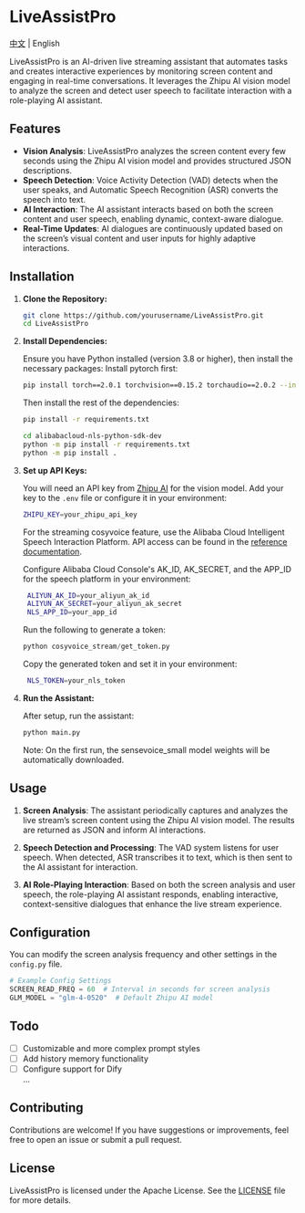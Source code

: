 # LiveAssistPro

[中文](README_CN.md) | English

LiveAssistPro is an AI-driven live streaming assistant that automates tasks and creates interactive experiences by monitoring screen content and engaging in real-time conversations. It leverages the Zhipu AI vision model to analyze the screen and detect user speech to facilitate interaction with a role-playing AI assistant.

## Features

- **Vision Analysis**: LiveAssistPro analyzes the screen content every few seconds using the Zhipu AI vision model and provides structured JSON descriptions.
- **Speech Detection**: Voice Activity Detection (VAD) detects when the user speaks, and Automatic Speech Recognition (ASR) converts the speech into text.
- **AI Interaction**: The AI assistant interacts based on both the screen content and user speech, enabling dynamic, context-aware dialogue.
- **Real-Time Updates**: AI dialogues are continuously updated based on the screen’s visual content and user inputs for highly adaptive interactions.

## Installation

1. **Clone the Repository:**

   ```bash
   git clone https://github.com/yourusername/LiveAssistPro.git
   cd LiveAssistPro
   ```

2. **Install Dependencies:**

   Ensure you have Python installed (version 3.8 or higher), then install the necessary packages:
   Install pytorch first:

    ```bash
    pip install torch==2.0.1 torchvision==0.15.2 torchaudio==2.0.2 --index-url https://download.pytorch.org/whl/cu118
    ```
    Then install the rest of the dependencies:

    ```bash
    pip install -r requirements.txt
    ```
    ```bash
    cd alibabacloud-nls-python-sdk-dev
    python -m pip install -r requirements.txt
    python -m pip install .
    ```

3. **Set up API Keys:**

   You will need an API key from [Zhipu AI](https://maas.aminer.cn/) for the vision model. Add your key to the `.env` file or configure it in your environment:

   ```bash
   ZHIPU_KEY=your_zhipu_api_key
   ```

   For the streaming cosyvoice feature, use the Alibaba Cloud Intelligent Speech Interaction Platform. API access can be found in the [reference documentation](https://help.aliyun.com/zh/isi/developer-reference/speech-synthesis/?spm=a2c4g.11186623.0.0.58387a17R9nwAd).

   Configure Alibaba Cloud Console's AK_ID, AK_SECRET, and the APP_ID for the speech platform in your environment:

   ```bash
    ALIYUN_AK_ID=your_aliyun_ak_id
    ALIYUN_AK_SECRET=your_aliyun_ak_secret
    NLS_APP_ID=your_app_id
   ```

   Run the following to generate a token:

   ```python
   python cosyvoice_stream/get_token.py
   ```

   Copy the generated token and set it in your environment:

   ```bash
    NLS_TOKEN=your_nls_token
   ```

4. **Run the Assistant:**

   After setup, run the assistant:

   ```bash
   python main.py
   ```

   Note: On the first run, the sensevoice_small model weights will be automatically downloaded.

## Usage

1. **Screen Analysis**: The assistant periodically captures and analyzes the live stream’s screen content using the Zhipu AI vision model. The results are returned as JSON and inform AI interactions.

2. **Speech Detection and Processing**: The VAD system listens for user speech. When detected, ASR transcribes it to text, which is then sent to the AI assistant for interaction.

3. **AI Role-Playing Interaction**: Based on both the screen analysis and user speech, the role-playing AI assistant responds, enabling interactive, context-sensitive dialogues that enhance the live stream experience.

## Configuration

You can modify the screen analysis frequency and other settings in the `config.py` file.

```python
# Example Config Settings
SCREEN_READ_FREQ = 60  # Interval in seconds for screen analysis
GLM_MODEL = "glm-4-0520"  # Default Zhipu AI model
```

## Todo

- [ ] Customizable and more complex prompt styles
- [ ] Add history memory functionality
- [ ] Configure support for Dify\
...

## Contributing

Contributions are welcome! If you have suggestions or improvements, feel free to open an issue or submit a pull request.

## License

LiveAssistPro is licensed under the Apache License. See the [LICENSE](LICENSE) file for more details.
